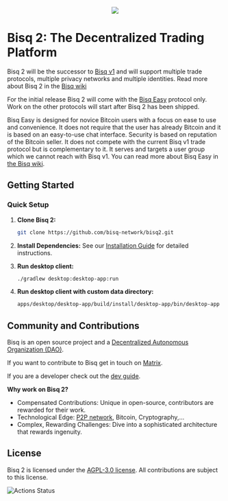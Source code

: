 <p align="center">
  <a href="https://bisq.network">
    <img src="https://bisq.network/images/bisq-logo.svg"/>
  </a>
</p>

# Bisq 2: The Decentralized Trading Platform

Bisq 2 will be the successor to [Bisq v1](https://github.com/bisq-network/bisq) and will support multiple trade
protocols, multiple privacy networks and multiple identities. Read more about Bisq 2 in
the [Bisq wiki](https://bisq.wiki/Bisq_2)

For the initial release Bisq 2 will come with the [Bisq Easy](https://bisq.wiki/Bisq_Easy) protocol only. Work on the
other protocols will start after Bisq 2 has been shipped.

Bisq Easy is designed for novice Bitcoin users with a focus on ease to use and convenience. It does not require that the
user has already Bitcoin and it is based on an easy-to-use chat interface. Security is based on reputation of the
Bitcoin seller. It does not compete with the current Bisq v1 trade protocol but is complementary to it. It serves and
targets a user group which we cannot reach with Bisq v1. You can read more about Bisq Easy
in [the Bisq wiki](https://bisq.wiki/Bisq_Easy).


## Getting Started

### Quick Setup

1. **Clone Bisq 2:**
   ```bash
   git clone https://github.com/bisq-network/bisq2.git
   ```

2. **Install Dependencies:**
   See our [Installation Guide](./docs/dev/build.md) for detailed instructions.

3. **Run desktop client:**
   ```bash
   ./gradlew desktop:desktop-app:run
   ```

4. **Run desktop client with custom data directory:**
   ```bash
   apps/desktop/desktop-app/build/install/desktop-app/bin/desktop-app --data-dir=<data_dir>
   ```

## Community and Contributions

Bisq is an open source project and a [Decentralized Autonomous Organization (DAO)](https://bisq.network/dao/).

If you want to contribute to Bisq get in touch on [Matrix](https://matrix.to/#/#bisq.v2.dev:bitcoin.kyoto).

If you are a developer check out the [dev guide](./docs/dev/dev-guide.md).

**Why work on Bisq 2?**

- Compensated Contributions: Unique in open-source, contributors are rewarded for their work.
- Technological Edge: [P2P network](network.md), Bitcoin, Cryptography,...
- Complex, Rewarding Challenges: Dive into a sophisticated architecture that rewards ingenuity.


## License

Bisq 2 is licensed under the [AGPL-3.0 license](LICENSE). All contributions are subject to this license.

![Actions Status](https://github.com/bisq-network/bisq2/actions/workflows/build.yml/badge.svg)


